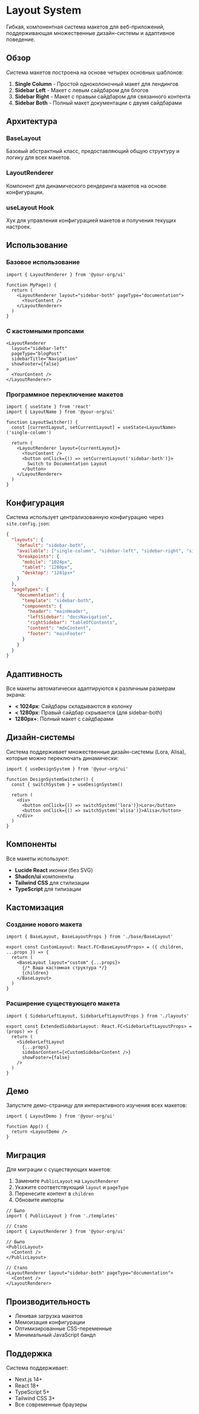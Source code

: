 # Layout System

Гибкая, компонентная система макетов для веб-приложений, поддерживающая множественные дизайн-системы и адаптивное поведение.

## Обзор

Система макетов построена на основе четырех основных шаблонов:

1. **Single Column** - Простой одноколоночный макет для лендингов
2. **Sidebar Left** - Макет с левым сайдбаром для блогов
3. **Sidebar Right** - Макет с правым сайдбаром для связанного контента
4. **Sidebar Both** - Полный макет документации с двумя сайдбарами

## Архитектура

### BaseLayout
Базовый абстрактный класс, предоставляющий общую структуру и логику для всех макетов.

### LayoutRenderer
Компонент для динамического рендеринга макетов на основе конфигурации.

### useLayout Hook
Хук для управления конфигурацией макетов и получения текущих настроек.

## Использование

### Базовое использование

```tsx
import { LayoutRenderer } from '@your-org/ui'

function MyPage() {
  return (
    <LayoutRenderer layout="sidebar-both" pageType="documentation">
      <YourContent />
    </LayoutRenderer>
  )
}
```

### С кастомными пропсами

```tsx
<LayoutRenderer 
  layout="sidebar-left" 
  pageType="blogPost"
  sidebarTitle="Navigation"
  showFooter={false}
>
  <YourContent />
</LayoutRenderer>
```

### Программное переключение макетов

```tsx
import { useState } from 'react'
import { LayoutName } from '@your-org/ui'

function LayoutSwitcher() {
  const [currentLayout, setCurrentLayout] = useState<LayoutName>('single-column')
  
  return (
    <LayoutRenderer layout={currentLayout}>
      <YourContent />
      <button onClick={() => setCurrentLayout('sidebar-both')}>
        Switch to Documentation Layout
      </button>
    </LayoutRenderer>
  )
}
```

## Конфигурация

Система использует централизованную конфигурацию через `site.config.json`:

```json
{
  "layouts": {
    "default": "sidebar-both",
    "available": ["single-column", "sidebar-left", "sidebar-right", "sidebar-both"],
    "breakpoints": {
      "mobile": "1024px",
      "tablet": "1280px",
      "desktop": "1281px+"
    }
  },
  "pageTypes": {
    "documentation": {
      "template": "sidebar-both",
      "components": {
        "header": "mainHeader",
        "leftSidebar": "docsNavigation",
        "rightSidebar": "tableOfContents",
        "content": "mdxContent",
        "footer": "mainFooter"
      }
    }
  }
}
```

## Адаптивность

Все макеты автоматически адаптируются к различным размерам экрана:

- **< 1024px**: Сайдбары складываются в колонку
- **< 1280px**: Правый сайдбар скрывается (для sidebar-both)
- **1280px+**: Полный макет с сайдбарами

## Дизайн-системы

Система поддерживает множественные дизайн-системы (Lora, Alisa), которые можно переключать динамически:

```tsx
import { useDesignSystem } from '@your-org/ui'

function DesignSystemSwitcher() {
  const { switchSystem } = useDesignSystem()
  
  return (
    <div>
      <button onClick={() => switchSystem('lora')}>Lora</button>
      <button onClick={() => switchSystem('alisa')}>Alisa</button>
    </div>
  )
}
```

## Компоненты

Все макеты используют:
- **Lucide React** иконки (без SVG)
- **Shadcn/ui** компоненты
- **Tailwind CSS** для стилизации
- **TypeScript** для типизации

## Кастомизация

### Создание нового макета

```tsx
import { BaseLayout, BaseLayoutProps } from './base/BaseLayout'

export const CustomLayout: React.FC<BaseLayoutProps> = ({ children, ...props }) => {
  return (
    <BaseLayout layout="custom" {...props}>
      {/* Ваша кастомная структура */}
      {children}
    </BaseLayout>
  )
}
```

### Расширение существующего макета

```tsx
import { SidebarLeftLayout, SidebarLeftLayoutProps } from './layouts'

export const ExtendedSidebarLayout: React.FC<SidebarLeftLayoutProps> = (props) => {
  return (
    <SidebarLeftLayout
      {...props}
      sidebarContent={<CustomSidebarContent />}
      showFooter={false}
    />
  )
}
```

## Демо

Запустите демо-страницу для интерактивного изучения всех макетов:

```tsx
import { LayoutDemo } from '@your-org/ui'

function App() {
  return <LayoutDemo />
}
```

## Миграция

Для миграции с существующих макетов:

1. Замените `PublicLayout` на `LayoutRenderer`
2. Укажите соответствующий `layout` и `pageType`
3. Перенесите контент в `children`
4. Обновите импорты

```tsx
// Было
import { PublicLayout } from './templates'

// Стало
import { LayoutRenderer } from '@your-org/ui'

// Было
<PublicLayout>
  <Content />
</PublicLayout>

// Стало
<LayoutRenderer layout="sidebar-both" pageType="documentation">
  <Content />
</LayoutRenderer>
```

## Производительность

- Ленивая загрузка макетов
- Мемоизация конфигурации
- Оптимизированные CSS-переменные
- Минимальный JavaScript бандл

## Поддержка

Система поддерживает:
- Next.js 14+
- React 18+
- TypeScript 5+
- Tailwind CSS 3+
- Все современные браузеры

